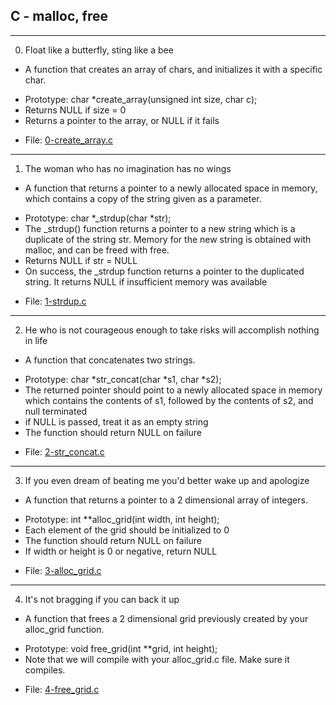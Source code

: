 ## C - malloc, free

---

0. Float like a butterfly, sting like a bee

- A function that creates an array of chars, and initializes it with a specific char.

* Prototype: char \*create_array(unsigned int size, char c);
* Returns NULL if size = 0
* Returns a pointer to the array, or NULL if it fails

- File: [0-create_array.c](./0-create_array.c)

---

1. The woman who has no imagination has no wings

- A function that returns a pointer to a newly allocated space in memory, which contains a copy of the string given as a parameter.

* Prototype: char *\_strdup(char *str);
* The \_strdup() function returns a pointer to a new string which is a duplicate of the string str. Memory for the new string is obtained with malloc, and can be freed with free.
* Returns NULL if str = NULL
* On success, the \_strdup function returns a pointer to the duplicated string. It returns NULL if insufficient memory was available

- File: [1-strdup.c](./1-strdup.c)

---

2. He who is not courageous enough to take risks will accomplish nothing in life

- A function that concatenates two strings.

* Prototype: char *str_concat(char *s1, char \*s2);
* The returned pointer should point to a newly allocated space in memory which contains the contents of s1, followed by the contents of s2, and null terminated
* if NULL is passed, treat it as an empty string
* The function should return NULL on failure

- File: [2-str_concat.c](./2-str_concat.c)

---

3. If you even dream of beating me you'd better wake up and apologize

- A function that returns a pointer to a 2 dimensional array of integers.

* Prototype: int \*\*alloc_grid(int width, int height);
* Each element of the grid should be initialized to 0
* The function should return NULL on failure
* If width or height is 0 or negative, return NULL

- File: [3-alloc_grid.c](./3-alloc_grid.c)

---

4. It's not bragging if you can back it up

- A function that frees a 2 dimensional grid previously created by your alloc_grid function.

* Prototype: void free_grid(int \*\*grid, int height);
* Note that we will compile with your alloc_grid.c file. Make sure it compiles.

- File: [4-free_grid.c](./4-free_grid.c)
